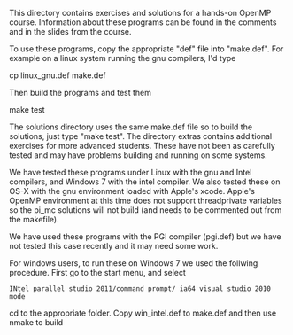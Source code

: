 

This directory contains exercises and solutions for a hands-on
OpenMP course.  Information about these programs can be found
in the comments and in the slides from the course.

To use these programs, copy the appropriate "def" file into
"make.def".  For example on a linux system running the gnu 
compilers, I'd type

  cp linux_gnu.def make.def

Then build the programs and test them

   make test

The solutions directory uses the same make.def file so to build
the solutions, just type "make test".  The directory extras
contains additional exercises for more advanced students.  These
have not been as carefully tested and may have problems building
and running on some systems.

We have tested these programs under Linux with the gnu and Intel compilers,
and Windows 7 with the intel compiler. We also tested these
on OS-X with the gnu environment loaded with Apple's xcode.   Apple's
OpenMP environment at this time does not support threadprivate
variables so the pi_mc solutions will not build (and needs to 
be commented out from the makefile).

We have used these programs with the PGI compiler (pgi.def) 
but we have not tested this case recently and it may need some work.

For windows users, to run these on Windows 7 we used the follwing
procedure.  First go to the start menu, and select 
   
    INtel parallel studio 2011/command prompt/ ia64 visual studio 2010 mode

cd to the appropriate folder.  Copy win_intel.def to make.def and then
use nmake to build

